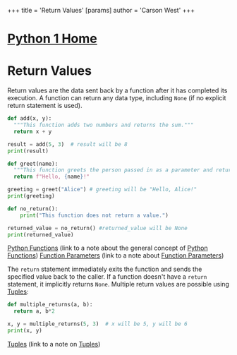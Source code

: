 +++
 title = 'Return Values'
[params]
	author = 'Carson West'
+++
# [Python 1 Home](./../python-1-home/)
# Return Values

Return values are the data sent back by a function after it has completed its execution.  A function can return any data type, including `None` (if no explicit return statement is used).

```python
def add(x, y):
  """This function adds two numbers and returns the sum."""
  return x + y

result = add(5, 3)  # result will be 8
print(result)

def greet(name):
  """This function greets the person passed in as a parameter and returns a string"""
  return f"Hello, {name}!"

greeting = greet("Alice") # greeting will be "Hello, Alice!"
print(greeting)

def no_return():
    print("This function does not return a value.")

returned_value = no_return() #returned_value will be None
print(returned_value)

```

[Python Functions](./../python-functions/)  (link to a note about the general concept of [Python Functions](./../python-functions/))
[Function Parameters](./../function-parameters/) (link to a note about [Function Parameters](./../function-parameters/))

The `return` statement immediately exits the function and sends the specified value back to the caller.  If a function doesn't have a `return` statement, it implicitly returns `None`.  Multiple return values are possible using [Tuples](./../tuples/):

```python
def multiple_returns(a, b):
  return a, b*2

x, y = multiple_returns(5, 3)  # x will be 5, y will be 6
print(x, y)

```

[Tuples](./../tuples/) (link to a note on [Tuples](./../tuples/))
